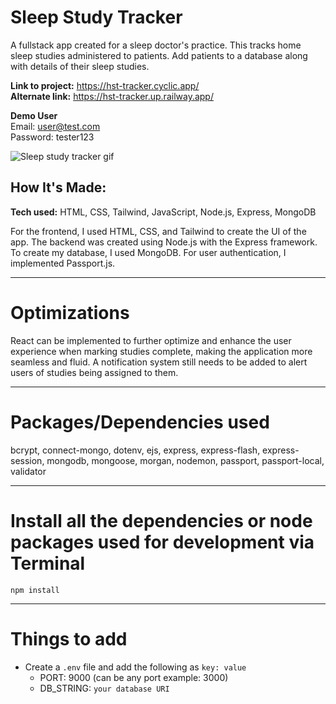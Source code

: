 # Sleep Study Tracker
A fullstack app created for a sleep doctor's practice. This tracks home sleep studies administered to patients. Add patients to a database along with details of their sleep studies.

**Link to project:**  https://hst-tracker.cyclic.app/ <br>
**Alternate link:** https://hst-tracker.up.railway.app/

**Demo User** <br>
Email: user@test.com <br>
Password: tester123

![Sleep study tracker gif](https://i.imgur.com/vrgWCPA.gif)

## How It's Made:

**Tech used:** HTML, CSS, Tailwind, JavaScript, Node.js, Express, MongoDB

For the frontend, I used HTML, CSS, and Tailwind to create the UI of the app. The backend was created using Node.js with the Express framework. To create my database, I used MongoDB. For user authentication, I implemented Passport.js.

---

# Optimizations

React can be implemented to further optimize and enhance the user experience when marking studies complete, making the application more seamless and fluid. A notification system still needs to be added to alert users of studies being assigned to them.

---

# Packages/Dependencies used 

bcrypt, connect-mongo, dotenv, ejs, express, express-flash, express-session, mongodb, mongoose, morgan, nodemon, passport, passport-local, validator

---

# Install all the dependencies or node packages used for development via Terminal

`npm install` 

---

# Things to add

- Create a `.env` file and add the following as `key: value` 
  - PORT: 9000 (can be any port example: 3000) 
  - DB_STRING: `your database URI` 
